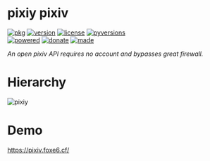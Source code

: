 # pixiy pixiv 

<badges>[![pkg](https://img.shields.io/badge/pkg-pixiy-808080.svg)](http://code.foxe6.kozow.com/pixiy/)
[![version](https://img.shields.io/pypi/v/pixiy.svg)](https://pypi.org/project/pixiy/)
[![license](https://img.shields.io/pypi/l/pixiy.svg)](https://pypi.org/project/pixiy/)
[![pyversions](https://img.shields.io/pypi/pyversions/pixiy.svg)](https://pypi.org/project/pixiy/)  
[![powered](https://img.shields.io/badge/Say-Thanks-ddddff.svg)](https://saythanks.io/to/foxe6)
[![donate](https://img.shields.io/badge/Donate-afdian-0070ba.svg)](https://afdian.net/a/foxe6)
[![made](https://img.shields.io/badge/Made%20with-PyCharm-red.svg)](https://www.jetbrains.com/pycharm/)
</badges>

<i>An open pixiv API requires no account and bypasses great firewall.</i>

# Hierarchy

![pixiy](http://code.foxe6.kozow.com/pixiy/pixiy.svg)

# Demo

[https\://pixiv.foxe6.cf/](https://pixiv.foxe6.cf/)